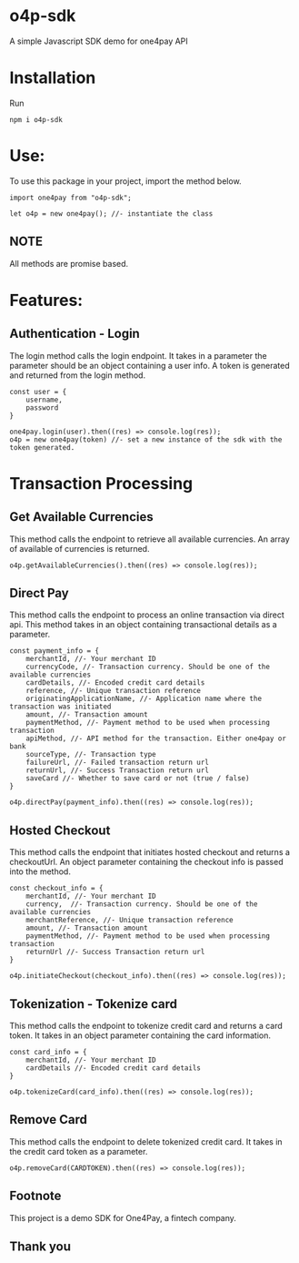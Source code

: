 ﻿# o4p-sdk
A simple Javascript SDK demo for one4pay API

# Installation
Run  
```
npm i o4p-sdk
```

# Use:
To use this package in your project, import the method below.
```
import one4pay from "o4p-sdk";

let o4p = new one4pay(); //- instantiate the class
```
## NOTE
All methods are promise based.

# Features:

## Authentication - Login
The login method calls the login endpoint. It takes in a parameter the parameter should be an object containing a user info. A token is generated and returned from the login method.

```
const user = {
    username,
    password
}

one4pay.login(user).then((res) => console.log(res));
o4p = new one4pay(token) //- set a new instance of the sdk with the token generated.
```

# Transaction Processing

## Get Available Currencies
This method calls the endpoint to retrieve all available currencies. An array of available of currencies is returned.

```
o4p.getAvailableCurrencies().then((res) => console.log(res));
```

## Direct Pay
This method calls the endpoint to process an online transaction via direct api. This method takes in an object containing transactional details as a parameter.

```
const payment_info = {
    merchantId, //- Your merchant ID 
    currencyCode, //- Transaction currency. Should be one of the available currencies 
    cardDetails, //- Encoded credit card details 
    reference, //- Unique transaction reference 
    originatingApplicationName, //- Application name where the transaction was initiated 
    amount, //- Transaction amount 
    paymentMethod, //- Payment method to be used when processing transaction 
    apiMethod, //- API method for the transaction. Either one4pay or bank 
    sourceType, //- Transaction type 
    failureUrl, //- Failed transaction return url 
    returnUrl, //- Success Transaction return url 
    saveCard //- Whether to save card or not (true / false) 
}

o4p.directPay(payment_info).then((res) => console.log(res));
```

## Hosted Checkout
This method calls the endpoint that initiates hosted checkout and returns a checkoutUrl. An object parameter containing the checkout info is passed into the method.

```
const checkout_info = {
    merchantId, //- Your merchant ID 
    currency,  //- Transaction currency. Should be one of the available currencies 
    merchantReference, //- Unique transaction reference 
    amount, //- Transaction amount 
    paymentMethod, //- Payment method to be used when processing transaction 
    returnUrl //- Success Transaction return url 
}

o4p.initiateCheckout(checkout_info).then((res) => console.log(res));
```

## Tokenization - Tokenize card
This method calls the endpoint to tokenize credit card and returns a card token. It takes in an object parameter containing the card information.

```
const card_info = {
    merchantId, //- Your merchant ID 
    cardDetails //- Encoded credit card details 
}

o4p.tokenizeCard(card_info).then((res) => console.log(res));
```

## Remove Card
This method calls the endpoint to delete tokenized credit card. It takes in the credit card token as a parameter.

```
o4p.removeCard(CARDTOKEN).then((res) => console.log(res));
```

## Footnote
This project is a demo SDK for One4Pay, a fintech company.

## Thank you